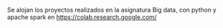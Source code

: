 Se alojan los proyectos realizados en la asignatura Big data, con python y apache spark en https://colab.research.google.com/
